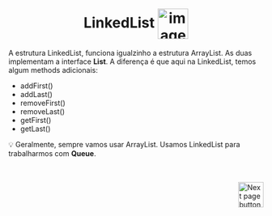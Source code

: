 <h1 align="center">
    LinkedList
    <img src="https://cdn-icons-png.flaticon.com/512/282/282100.png" alt="image icon" width="60px" align="center">
</h1>

A estrutura LinkedList, funciona igualzinho a estrutura ArrayList. As duas implementam a interface **List**. A diferença é que aqui na LinkedList, temos algum methods adicionais:



- addFirst()
- addLast()
- removeFirst()
- removeLast()
- getFirst()
- getLast()

:bulb: Geralmente, sempre vamos usar ArrayList. Usamos LinkedList para trabalharmos com **Queue**.


<br>
<br>

<!-- Botão para próxima página -->
<a href="https://github.com/lGabrielDev/02.java/blob/main/Estudo/25.estrutura_de_dados/7.hash_set/hash_set.md">
    <img src="https://cdn-icons-png.flaticon.com/512/8175/8175884.png" alt="Next page button" width="50px" align="right">
</a>